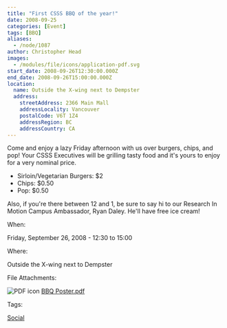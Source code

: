 ```yaml
---
title: "First CSSS BBQ of the year!"
date: 2008-09-25
categories: [Event]
tags: [BBQ]
aliases:
  - /node/1087
author: Christopher Head
images:
  - /modules/file/icons/application-pdf.svg
start_date: 2008-09-26T12:30:00.000Z
end_date: 2008-09-26T15:00:00.000Z
location:
  name: Outside the X-wing next to Dempster
  address:
    streetAddress: 2366 Main Mall
    addressLocality: Vancouver
    postalCode: V6T 1Z4
    addressRegion: BC
    addressCountry: CA
---
```


Come and enjoy a lazy Friday afternoon with us over burgers, chips, and pop! Your CSSS Executives will be grilling tasty food and it's yours to enjoy for a very nominal price.

- Sirloin/Vegetarian Burgers: $2
- Chips: $0.50
- Pop: $0.50

Also, if you're there between 12 and 1, be sure to say hi to our Research In Motion Campus Ambassador, Ryan Daley. He'll have free ice cream!

When: 

Friday, September 26, 2008 - 12:30 to 15:00

Where: 

Outside the X-wing next to Dempster

File Attachments: 

 ![PDF icon](/modules/file/icons/application-pdf.svg "application/pdf") [BBQ Poster.pdf](/files/BBQ%20Poster.pdf)

Tags: 

[Social](/social)
